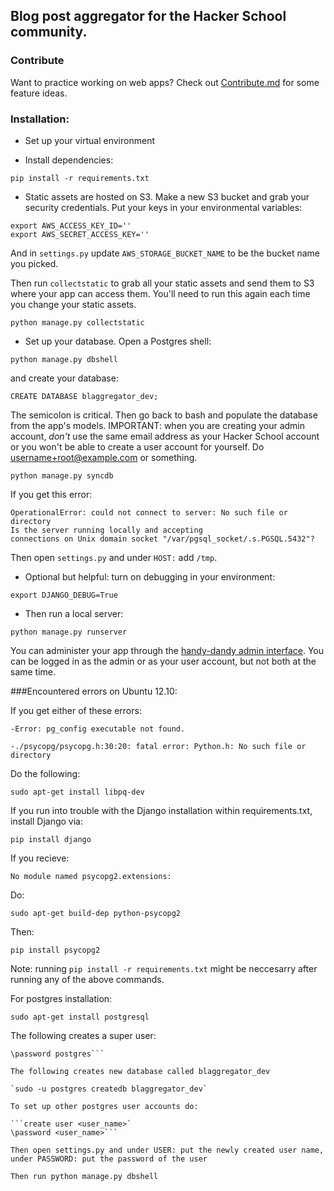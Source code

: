 ## Blog post aggregator for the Hacker School community. 

### Contribute

Want to practice working on web apps? Check out [Contribute.md](CONTRIBUTE.md) for some feature ideas. 

### Installation: 

- Set up your virtual environment

- Install dependencies:

`pip install -r requirements.txt`


- Static assets are hosted on S3. Make a new S3 bucket and grab your security credentials. Put your keys in your environmental variables: 

```
export AWS_ACCESS_KEY_ID=''
export AWS_SECRET_ACCESS_KEY=''
```

And in `settings.py` update `AWS_STORAGE_BUCKET_NAME` to be the bucket name you picked.

Then run `collectstatic` to grab all your static assets and send them to S3 where your app can access them. You'll need to run this again each time you change your static assets. 

`python manage.py collectstatic`

- Set up your database. Open a Postgres shell: 

`python manage.py dbshell`

and create your database: 

`CREATE DATABASE blaggregator_dev;`

The semicolon is critical. Then go back to bash and populate the database from the app's models. IMPORTANT: when you are creating your admin account, *don't* use the same email address as your Hacker School account or you won't be able to create a user account for yourself. Do username+root@example.com or something.

`python manage.py syncdb`

If you get this error: 

```
OperationalError: could not connect to server: No such file or directory
Is the server running locally and accepting
connections on Unix domain socket "/var/pgsql_socket/.s.PGSQL.5432"?
```

Then open `settings.py` and under `HOST:` add `/tmp`. 

- Optional but helpful: turn on debugging in your environment:

`export DJANGO_DEBUG=True`

- Then run a local server:

`python manage.py runserver`

You can administer your app through the [handy-dandy admin interface](http://localhost:8000/admin). You can be logged in as the admin or as your user account, but not both at the same time.

###Encountered errors on Ubuntu 12.10:

If you get either of these errors: 

```
-Error: pg_config executable not found.

-./psycopg/psycopg.h:30:20: fatal error: Python.h: No such file or directory
```

Do the following:

`sudo apt-get install libpq-dev`

If you run into trouble with the Django installation within requirements.txt, install Django via:

`pip install django`

If you recieve:

`No module named psycopg2.extensions:`

Do:

`sudo apt-get build-dep python-psycopg2`

Then:

`pip install psycopg2`

Note: running `pip install -r requirements.txt` might be neccesarry after running any of the above commands.

For postgres installation:

`sudo apt-get install postgresql`

The following creates a super user:

```sudo -u postgres psql postgres
\password postgres```

The following creates new database called blaggregator_dev

`sudo -u postgres createdb blaggregator_dev`

To set up other postgres user accounts do:

```create user <user_name>`
\password <user_name>```

Then open settings.py and under USER: put the newly created user name, under PASSWORD: put the password of the user

Then run python manage.py dbshell